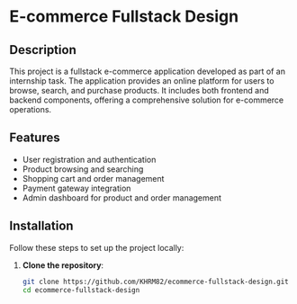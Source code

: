 # E-commerce Fullstack Design

## Description

This project is a fullstack e-commerce application developed as part of an internship task. The application provides an online platform for users to browse, search, and purchase products. It includes both frontend and backend components, offering a comprehensive solution for e-commerce operations.

## Features

- User registration and authentication
- Product browsing and searching
- Shopping cart and order management
- Payment gateway integration
- Admin dashboard for product and order management

## Installation

Follow these steps to set up the project locally:

1. **Clone the repository**:
   ```sh
   git clone https://github.com/KHRM82/ecommerce-fullstack-design.git
   cd ecommerce-fullstack-design
   ```
